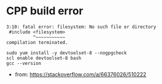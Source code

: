 # CPP build error

```
3:10: fatal error: filesystem: No such file or directory
 #include <filesystem>
          ^~~~~~~~~~~~
compilation terminated.
```

```
sudo yum install -y devtoolset-8 --nogpgcheck
scl enable devtoolset-8 bash
gcc --version
```
* from: https://stackoverflow.com/a/66376026/510222
